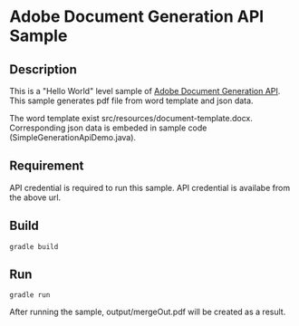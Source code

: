 # Adobe Document Generation API Sample

## Description
This is a "Hello World" level sample of [Adobe Document Generation API](https://developer.adobe.com/document-services/apis/doc-generation/). This sample generates pdf file from word template and json data.

The word template exist src/resources/document-template.docx. 
Corresponding json data is embeded in sample code (SimpleGenerationApiDemo.java).

## Requirement
API credential is required to run this sample. API credential is availabe from the above url.

## Build
~~~
gradle build
~~~

## Run
~~~
gradle run
~~~

After running the sample, output/mergeOut.pdf will be created as a result.
